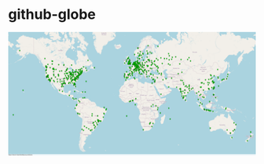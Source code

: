 # github-globe

![Map with global usage](https://raw.githubusercontent.com/elgohr/github-globe/main/global_usage.svg)
